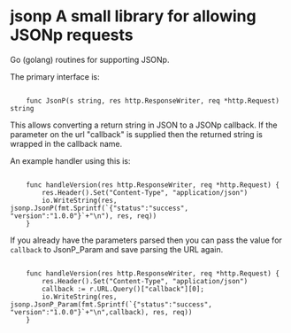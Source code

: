 # jsonp A small library for allowing JSONp requests

Go (golang) routines for supporting JSONp.

The primary interface is:

``` golang

	func JsonP(s string, res http.ResponseWriter, req *http.Request) string 

```

This allows converting a return string in JSON to a JSONp callback.   If the parameter on the url "callback" is
supplied then the returned string is wrapped in the callback name.

An example handler using this is:

``` golang

	func handleVersion(res http.ResponseWriter, req *http.Request) {
		res.Header().Set("Content-Type", "application/json")
		io.WriteString(res, jsonp.JsonP(fmt.Sprintf(`{"status":"success", "version":"1.0.0"}`+"\n"), res, req))
	}

```

If you already have the parameters parsed then you can pass the value for `callback` to JsonP_Param and
save parsing the URL again.

``` golang

	func handleVersion(res http.ResponseWriter, req *http.Request) {
		res.Header().Set("Content-Type", "application/json")
		callback := r.URL.Query()["callback"][0]; 
		io.WriteString(res, jsonp.JsonP_Param(fmt.Sprintf(`{"status":"success", "version":"1.0.0"}`+"\n",callback), res, req))
	}

```

